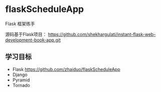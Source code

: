 # flaskScheduleApp

Flask 框架练手

源码基于Flask项目： https://github.com/shekhargulati/instant-flask-web-development-book-app.git

## 学习目标

* Flask     https://github.com/zhaiduo/flaskScheduleApp
* Django
* Pyramid
* Tornado
